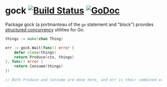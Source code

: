 # gock [![Build Status](https://secure.travis-ci.org/tcard/gock.svg?branch=master)](http://travis-ci.org/tcard/gock) [![GoDoc](https://godoc.org/github.com/tcard/gock?status.svg)](https://godoc.org/github.com/tcard/gock)

Package gock (a portmanteau of the `go` statement and "block") provides [structured concurrency](https://vorpus.org/blog/notes-on-structured-concurrency-or-go-statement-considered-harmful/) utilities for Go.

```go
things := make(chan Thing)

err := gock.Wait(func() error {
	defer close(things)
	return Produce(ctx, things)
}, func() error {
	return Consume(things)
})

// Both Produce and Consume are done here, and err is their combined errors.
```
